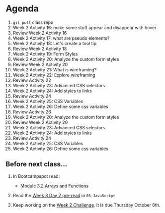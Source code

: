 # Agenda

1. `git pull` class repo
1. Week 2 Activity 16: make some stuff appear and disappear with hover
1. Review Week 2 Activity 16
1. Week 2 Activity 17: what are pseudo elements?
1. Week 2 Activity 18: Let's create a tool tip
1. Review Week 2 Activity 18
1. Week 2 Activity 19: Form Styles
1. Week 2 Activity 20: Analyze the custom form styles
1. Review Week 2 Activity 20
1. Week 2 Activity 21: What is wireframing?
1. Week 2 Activity 22: Explore wireframing
1. Review Activity 22
1. Week 2 Activity 23: Advanced CSS selectors
1. Week 2 Activity 24: Add styles to links
1. Review Activity 24
1. Week 2 Activity 25: CSS Variables
1. Week 2 Activity 26: Define some css variables
1. Review Activity 26
1. Week 2 Activity 20: Analyze the custom form styles
1. Review Week 2 Activity 20
1. Week 2 Activity 23: Advanced CSS selectors
1. Week 2 Activity 24: Add styles to links
1. Review Activity 24
1. Week 2 Activity 25: CSS Variables
1. Week 2 Activity 26: Define some css variables

## Before next class...

1. In Bootcampspot read:

   - [Module 3.2 Arrays and Functions](https://bootcampspot.instructure.com/courses/5728/modules/items/1304222)

1. Read the [Week 3 Day 2 pre-read](./pre-read.md) in `03-JavaScript`
1. Keep working on the [Week 2 Challenge](../02-Advanced-CSS/02-Challenge/README.md). It is due Thursday October 6th.
